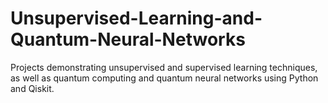 # Unsupervised-Learning-and-Quantum-Neural-Networks
Projects demonstrating unsupervised and supervised learning techniques, as well as quantum computing and quantum neural networks using Python and Qiskit.
